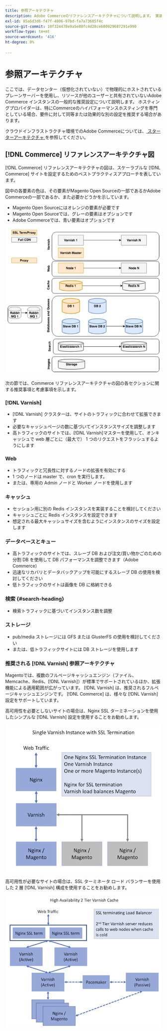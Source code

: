 ```yaml
---
title: 参照アーキテクチャ
description: Adobe Commerceのリファレンスアーキテクチャについて説明します。 実装に関するガイダンスと最適化戦略を確認します。
exl-id: 85a6d3d6-f47f-4806-97bd-fa7a73605f4c
source-git-commit: 10f324478e9a5e80fc4d28ce680929687291e990
workflow-type: tm+mt
source-wordcount: '416'
ht-degree: 0%

---
```


# 参照アーキテクチャ

ここでは、データセンター（仮想化されていない）で物理的にホストされているプレーンサーバーを使用し、リソースが他のユーザーと共有されていないAdobe Commerce インスタンスの一般的な推奨設定について説明します。 ホスティングプロバイダーは、特にCommerceのハイパフォーマンスホスティングを専門としている場合、要件に対して同等または効果的な別の設定を推奨する場合があります。

クラウドインフラストラクチャ環境でのAdobe Commerceについては、[ スターターアーキテクチャ ](https://experienceleague.adobe.com/en/docs/commerce-cloud-service/user-guide/architecture/starter-architecture) を参照してください。

## [!DNL Commerce] リファレンスアーキテクチャ図

[!DNL Commerce] リファレンスアーキテクチャの図は、スケーラブルな [!DNL Commerce] サイトを設定するためのベストプラクティスアプローチを表しています。

図中の各要素の色は、その要素がMagento Open Sourceの一部であるかAdobe Commerceの一部であるか、また必要かどうかを示しています。

* Magento Open Sourceにはオレンジの要素が必要です
* Magento Open Sourceでは、グレーの要素はオプションです
* Adobe Commerceでは、青い要素はオプションです

![Commerceのリファレンスアーキテクチャ図 ](../assets/performance/images/ref-architecture-2.3.png)

次の節では、Commerce リファレンスアーキテクチャの図の各セクションに関する推奨事項と考慮事項を示します。

### [!DNL Varnish]

* [!DNL Varnish] クラスターは、サイトのトラフィックに合わせて拡張できます
* 必要なキャッシュページの数に基づいてインスタンスサイズを調整します
* 高トラフィックのサイトでは、[!DNL Varnish]マスターを使用して、オンキャッシュで web 層ごとに（最大で） 1 つのリクエストをフラッシュするようにします

### Web

* トラフィックと冗長性に対するノードの拡張を有効にする
* 1 つのノードは master で、cron を実行します。
* または、専用の Admin ノードと Worker ノードを使用します

### キャッシュ

* セッション用に別の Redis インスタンスを実装することを検討してください
* キャッシュごとに Redis インスタンスを設定できます
* 想定される最大キャッシュサイズを含むようにインスタンスのサイズを設定します

### データベースとキュー

* 高トラフィックのサイトでは、スレーブ DB および注文/買い物かごのための分割 DB を使用して DB パフォーマンスを調整できます（Adobe Commerce）
* 迅速なリカバリとデータバックアップを可能にするスレーブ DB の使用を検討してください
* 低トラフィックのサイトは画像を DB に格納できる

### 検索 {#search-heading}

* 検索トラフィックに基づいてインスタンス数を調整

### ストレージ

* pub/media ストレージには GFS または GlusterFS の使用を検討してください
* または、低トラフィックサイトには DB ストレージを使用します

### 推奨される [!DNL Varnish] 参照アーキテクチャ

Magentoでは、複数のフルページキャッシュエンジン（ファイル、Memcache、Redis、[!DNL Varnish]）が標準でサポートされているほか、拡張機能による適用範囲が広がっています。 [!DNL Varnish] は、推奨されるフルページキャッシュエンジンです。  [!DNL Commerce] は、様々な [!DNL Varnish] 設定をサポートしています。

高可用性を必要としないサイトの場合は、Nginx SSL ターミネーションを使用したシンプルな [!DNL Varnish] 設定を使用することをお勧めします。

![SSL ターミネーションを使用したシンプルな [!DNL Varnish] 設定 ](../assets/performance/images/single-varnish-with-ssl-termination.png)

高可用性が必要なサイトの場合は、SSL ターミネータ ロード バランサーを使用した 2 層 [!DNL Varnish] 構成を使用することをお勧めします。

![SSL ターミネーター付き、高可用性の 2 層 [!DNL Varnish] 構成 ](../assets/performance/images/ha-2-tier-varnish-with-ssl-term-load-balancer.png)
